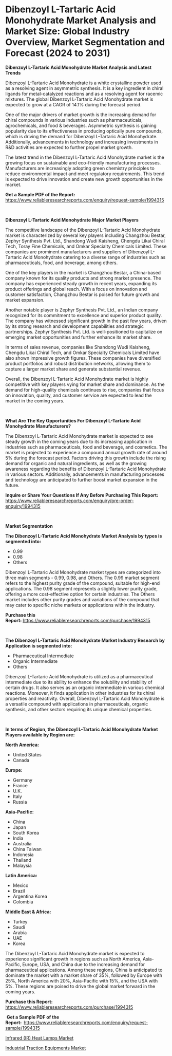 <p><h1>Dibenzoyl L-Tartaric Acid Monohydrate Market Analysis and Market Size: Global Industry Overview, Market Segmentation and Forecast (2024 to 2031)</h1></p><p><strong>Dibenzoyl L-Tartaric Acid Monohydrate Market Analysis and Latest Trends</strong></p>
<p><p>Dibenzoyl L-Tartaric Acid Monohydrate is a white crystalline powder used as a resolving agent in asymmetric synthesis. It is a key ingredient in chiral ligands for metal-catalyzed reactions and as a resolving agent for racemic mixtures. The global Dibenzoyl L-Tartaric Acid Monohydrate market is expected to grow at a CAGR of 14.1% during the forecast period.</p><p>One of the major drivers of market growth is the increasing demand for chiral compounds in various industries such as pharmaceuticals, agrochemicals, and food & beverages. Asymmetric synthesis is gaining popularity due to its effectiveness in producing optically pure compounds, which is driving the demand for Dibenzoyl L-Tartaric Acid Monohydrate. Additionally, advancements in technology and increasing investments in R&D activities are expected to further propel market growth.</p><p>The latest trend in the Dibenzoyl L-Tartaric Acid Monohydrate market is the growing focus on sustainable and eco-friendly manufacturing processes. Manufacturers are increasingly adopting green chemistry principles to reduce environmental impact and meet regulatory requirements. This trend is expected to drive innovation and create new growth opportunities in the market.</p></p>
<p><strong>Get a Sample PDF of the Report:&nbsp;</strong> <a href="https://www.reliableresearchreports.com/enquiry/request-sample/1994315">https://www.reliableresearchreports.com/enquiry/request-sample/1994315</a></p>
<p>&nbsp;</p>
<p><strong>Dibenzoyl L-Tartaric Acid Monohydrate Major Market Players</strong></p>
<p><p>The competitive landscape of the Dibenzoyl L-Tartaric Acid Monohydrate market is characterized by several key players including Changzhou Bestar, Zephyr Synthesis Pvt. Ltd., Shandong Wudi Kaisheng, Chengdu Likai Chiral Tech, Toray Fine Chemicals, and Omkar Specialty Chemicals Limited. These companies are prominent manufacturers and suppliers of Dibenzoyl L-Tartaric Acid Monohydrate catering to a diverse range of industries such as pharmaceuticals, food, and beverage, among others.</p><p>One of the key players in the market is Changzhou Bestar, a China-based company known for its quality products and strong market presence. The company has experienced steady growth in recent years, expanding its product offerings and global reach. With a focus on innovation and customer satisfaction, Changzhou Bestar is poised for future growth and market expansion.</p><p>Another notable player is Zephyr Synthesis Pvt. Ltd., an Indian company recognized for its commitment to excellence and superior product quality. The company has witnessed significant growth in the past few years, driven by its strong research and development capabilities and strategic partnerships. Zephyr Synthesis Pvt. Ltd. is well-positioned to capitalize on emerging market opportunities and further enhance its market share.</p><p>In terms of sales revenue, companies like Shandong Wudi Kaisheng, Chengdu Likai Chiral Tech, and Omkar Specialty Chemicals Limited have also shown impressive growth figures. These companies have diversified product portfolios and robust distribution networks, allowing them to capture a larger market share and generate substantial revenue.</p><p>Overall, the Dibenzoyl L-Tartaric Acid Monohydrate market is highly competitive with key players vying for market share and dominance. As the demand for high-quality chemicals continues to rise, companies that focus on innovation, quality, and customer service are expected to lead the market in the coming years.</p></p>
<p>&nbsp;</p>
<p><strong>What Are The Key Opportunities For Dibenzoyl L-Tartaric Acid Monohydrate Manufacturers?</strong></p>
<p><p>The Dibenzoyl L-Tartaric Acid Monohydrate market is expected to see steady growth in the coming years due to its increasing application in industries such as pharmaceuticals, food and beverage, and cosmetics. The market is projected to experience a compound annual growth rate of around 5% during the forecast period. Factors driving this growth include the rising demand for organic and natural ingredients, as well as the growing awareness regarding the benefits of Dibenzoyl L-Tartaric Acid Monohydrate in various sectors. Additionally, advancements in manufacturing processes and technology are anticipated to further boost market expansion in the future.</p></p>
<p><strong>Inquire or Share Your Questions If Any Before Purchasing This Report:</strong> <a href="https://www.reliableresearchreports.com/enquiry/pre-order-enquiry/1994315">https://www.reliableresearchreports.com/enquiry/pre-order-enquiry/1994315</a></p>
<p>&nbsp;</p>
<p><strong>Market Segmentation</strong></p>
<p><strong>The Dibenzoyl L-Tartaric Acid Monohydrate Market Analysis by types is segmented into:</strong></p>
<p><ul><li>0.99</li><li>0.98</li><li>Others</li></ul></p>
<p><p>Dibenzoyl L-Tartaric Acid Monohydrate market types are categorized into three main segments - 0.99, 0.98, and Others. The 0.99 market segment refers to the highest purity grade of the compound, suitable for high-end applications. The 0.98 segment represents a slightly lower purity grade, offering a more cost-effective option for certain industries. The Others market includes other purity grades and variations of the compound that may cater to specific niche markets or applications within the industry.</p></p>
<p><strong>Purchase this Report:&nbsp;</strong><a href="https://www.reliableresearchreports.com/purchase/1994315">https://www.reliableresearchreports.com/purchase/1994315</a></p>
<p>&nbsp;</p>
<p><strong>The Dibenzoyl L-Tartaric Acid Monohydrate Market Industry Research by Application is segmented into:</strong></p>
<p><ul><li>Pharmaceutical Intermediate</li><li>Organic Intermediate</li><li>Others</li></ul></p>
<p><p>Dibenzoyl L-Tartaric Acid Monohydrate is utilized as a pharmaceutical intermediate due to its ability to enhance the solubility and stability of certain drugs. It also serves as an organic intermediate in various chemical reactions. Moreover, it finds application in other industries for its chiral properties and reactivity. Overall, Dibenzoyl L-Tartaric Acid Monohydrate is a versatile compound with applications in pharmaceuticals, organic synthesis, and other sectors requiring its unique chemical properties.</p></p>
<p>&nbsp;</p>
<p><strong>In terms of Region, the Dibenzoyl L-Tartaric Acid Monohydrate Market Players available by Region are:</strong></p>
<p>
    <p> <strong> North America: </strong>
        <ul>
            <li>United States</li>
            <li>Canada</li>
        </ul>
        </p> 
    <p> <strong> Europe: </strong>
        <ul>
            <li>Germany</li>
            <li>France</li>
            <li>U.K.</li>
            <li>Italy</li>
            <li>Russia</li>
        </ul>
        </p> 
    <p> <strong> Asia-Pacific: </strong>
        <ul>
            <li>China</li>
            <li>Japan</li>
            <li>South Korea</li>
            <li>India</li>
            <li>Australia</li>
            <li>China Taiwan</li>
            <li>Indonesia</li>
            <li>Thailand</li>
            <li>Malaysia</li>
        </ul>
        </p> 
    <p> <strong> Latin America: </strong>
        <ul>
            <li>Mexico</li>
            <li>Brazil</li>
            <li>Argentina Korea</li>
            <li>Colombia</li>
        </ul>
        </p> 
    <p> <strong> Middle East & Africa: </strong>
        <ul>
            <li>Turkey</li>
            <li>Saudi</li>
            <li>Arabia</li>
            <li>UAE</li>
            <li>Korea</li>
        </ul>
    </p>
    </p>
<p><p>The Dibenzoyl L-Tartaric Acid Monohydrate market is expected to experience significant growth in regions such as North America, Asia-Pacific, Europe, USA, and China due to the increasing demand for pharmaceutical applications. Among these regions, China is anticipated to dominate the market with a market share of 35%, followed by Europe with 25%, North America with 20%, Asia-Pacific with 15%, and the USA with 5%. These regions are poised to drive the global market forward in the coming years.</p></p>
<p><strong>Purchase this Report: </strong><a href="https://www.reliableresearchreports.com/purchase/1994315">https://www.reliableresearchreports.com/purchase/1994315</a></p>
<p>&nbsp;<strong>Get a Sample PDF of the Report:&nbsp;&nbsp;</strong><a href="https://www.reliableresearchreports.com/enquiry/request-sample/1994315">https://www.reliableresearchreports.com/enquiry/request-sample/1994315</a></p>
<p><strong></strong></p>
<p><p><a href="https://pretty-mail-caf.notion.site/Infrared-IR-Heat-Lamps-Market-Growth-Market-Trends-COVID-19-Impact-and-Forecasts-for-period-fro-7c6482e2467347c1a396c2e7616a8ba6">Infrared (IR) Heat Lamps Market</a></p><p><a href="https://flame-sidecar-702.notion.site/Industrial-Traction-Equipments-Market-Size-Reflecting-a-Forecast-Till-2031-Market-By-Type-By-Appli-1c642cf103ea424e9587d1a45642767e">Industrial Traction Equipments Market</a></p></p>
